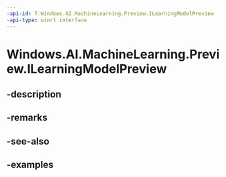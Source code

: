 ```yaml
---
-api-id: T:Windows.AI.MachineLearning.Preview.ILearningModelPreview
-api-type: winrt interface
---
```


<!-- Interface syntax.
public interface ILearningModelPreview 
-->

# Windows.AI.MachineLearning.Preview.ILearningModelPreview

## -description

## -remarks

## -see-also

## -examples

